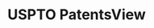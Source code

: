 ---
bigquery: https://console.cloud.google.com/bigquery?p=patents-public-data&d=patentsview&page=dataset
citation: Attribution should be given to PatentsView for use, distribution, or derivative
  works.
code: https://github.com/CSSIP-AIR/PatentsView-Code-Snippets/
contributors: USPTO
cost: None
description: 'PatentsView includes US patent data including raw data (summaries, applications,
  pregrant applications), disambugations of inventors and assignees, and inventor
  gender estimates.  Also foreign priority data, # of figures and sheets, and government
  interest statements.'
documentation: https://patentsview.org/query/builder-faqs
last_edit: 04/09/2022, 15:59:41
location: https://patentsview.org/
maintained_by: USPTO
record_creation_timestamp: 12/2/2020 17:20:46
schema_fields:
- section_id
- ipc_class
- contract_award_number
- doctype
- disamb_inventor_id_20181127
- reldocno
- doc_type
- subclass
- term_disclaimer
- organization
- attribution_status
- disamb_inventor_id_20171226
- filename
- disamb_assignee_id_20190312
- disamb_inventor_id_20171003
- uuid
- classification_data_source
- rule_47
- section
- longitude
- disamb_inventor_id_20191231
- disamb_inventor_id_20200929
- patent_id
- publication_number
- length
- term_grant
- kind
- disamb_inventor_id_20190312
- withdrawn
- main_group
- lname
- role
- subcategory_id
- country_transformed
- id
- f102_date
- category_id
- disamb_assignee_id_20200630
- variety
- county
- location_id
- disclaimer_date
- city
- organization_id
- gi_statement
- disamb_inventor_id_20170808
- series_code
- applicant_type
- application_id
- subclass_id
- field_id
- num_figures
- designation
- disamb_assignee_id_20200331
- rel_id
- subgroup
- name
- group_id
- title
- field_title
- disamb_assignee_id_20191008
- rawlocation_id
- rawassignee_id
- country
- type
- level_one
- term_extension
- num_sheets
- latlong
- f371_date
- latin_name
- disamb_inventor_id_20200331
- group
- category
- disamb_inventor_id_20170307
- num
- date
- ipc_version_indicator
- disamb_assignee_id_20190820
- state
- disamb_inventor_id_20191008
- name_first
- _371_date
- lapse_of_patent
- disamb_inventor_id_20180528
- dependent
- disamb_inventor_id_20201229
- action_date
- classification_value
- sector_title
- disamb_inventor_id_20190820
- number
- classification_status
- state_fips
- inventor_id
- subgroup_id
- status
- disamb_assignee_id_20191231
- deceased
- name_last
- symbol_position
- text
- male_flag
- disamb_inventor_id_20200630
- assignee_id
- rawinventor_id
- latitude
- level_two
- num_claims
- county_fips
- abstract
- subsection_id
- male
- classification_level
- mainclass_id
- level_three
- disamb_assignee_id_20181127
- relkind
- sequence
- lawyer_id
- disamb_assignee_id_20200929
- citation_id
- _102_date
- exemplary
- fname
shortname: patentsview
tags:
- disambiguation
- United States
- gender
terms_of_use: Creative Commons Attribution 4.0 International License.
timeframe: 1963-1999
title: USPTO PatentsView
uuid: cf1780b1-e265-4e49-8d1d-83b9cfe0fd9a
---